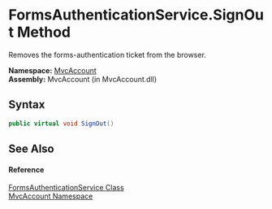 FormsAuthenticationService.SignOut Method
=========================================
Removes the forms-authentication ticket from the browser.

**Namespace:** [MvcAccount][1]  
**Assembly:** MvcAccount (in MvcAccount.dll)

Syntax
------

```csharp
public virtual void SignOut()
```


See Also
--------

#### Reference
[FormsAuthenticationService Class][2]  
[MvcAccount Namespace][1]  

[1]: ../README.md
[2]: README.md